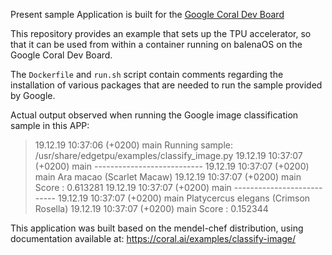 Present sample Application is built for the [Google Coral Dev Board](https://coral.ai/products/dev-board/)

This repository provides an example that sets up the TPU accelerator, so that it can be used from within a container running on balenaOS on the Google Coral Dev Board.

The `Dockerfile` and `run.sh` script contain comments regarding the installation of various packages that are needed to run the sample provided by Google.

Actual output observed when running the Google image classification sample in this APP:

> 19.12.19 10:37:06 (+0200)  main  Running sample: /usr/share/edgetpu/examples/classify_image.py
> 19.12.19 10:37:07 (+0200)  main  ---------------------------
> 19.12.19 10:37:07 (+0200)  main  Ara macao (Scarlet Macaw)
> 19.12.19 10:37:07 (+0200)  main  Score :  0.613281
> 19.12.19 10:37:07 (+0200)  main  ---------------------------
> 19.12.19 10:37:07 (+0200)  main  Platycercus elegans (Crimson Rosella)
> 19.12.19 10:37:07 (+0200)  main  Score :  0.152344

This application was built based on the mendel-chef distribution, using documentation available at: https://coral.ai/examples/classify-image/
